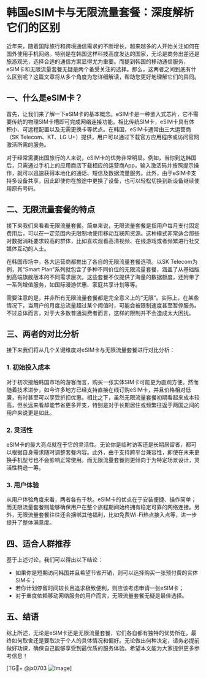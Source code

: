 # 韩国eSIM卡与无限流量套餐：深度解析它们的区别

近年来，随着国际旅行和跨境通信需求的不断增长，越来越多的人开始关注如何在国外使用手机网络。特别是在韩国这样科技高度发达的国家，无论是商务出差还是旅游观光，选择合适的通信方案显得尤为重要。而提到韩国的移动通信服务，eSIM卡和无限流量套餐无疑是两个备受关注的选择。那么，这两者之间到底有什么区别呢？这篇文章将从多个角度为您详细解读，帮助您更好地理解它们的异同。

## 一、什么是eSIM卡？

首先，让我们来了解一下eSIM卡的基本概念。eSIM卡是一种嵌入式芯片，它不需要传统的物理SIM卡槽即可完成网络连接功能。相比传统SIM卡，eSIM卡具有体积小、可远程配置以及无需更换卡等优点。在韩国，eSIM卡通常由三大运营商（SK Telecom、KT、LG U+）提供，用户可以通过下载官方应用程序或访问官网激活所需的服务。

对于经常需要出国旅行的人来说，eSIM卡的优势非常明显。例如，当你到达韩国后，只需通过手机上的应用商店下载相应的运营商App，输入激活码并按照提示操作，就可以迅速获得本地化的通话、短信及数据流量服务。此外，由于eSIM卡支持多设备共享，因此即使你在旅途中更换了设备，也可以轻松切换到新设备继续使用原有号码。

## 二、无限流量套餐的特点

接下来我们来看看无限流量套餐。简单来说，无限流量套餐是指用户每月支付固定费用后，可以在一定范围内无限制地使用移动互联网资源。这种模式非常适合那些对数据消耗要求较高的群体，比如喜欢观看高清视频、在线游戏或者频繁进行社交媒体互动的人士。

在韩国市场中，各大运营商都推出了各自的无限流量套餐选项。以SK Telecom为例，其“Smart Plan”系列就包含了多种不同价位的无限流量套餐，涵盖了从基础版到高端旗舰版本的不同需求层次。这些套餐不仅提供了海量的数据额度，还附带了一系列增值服务，如国际漫游优惠、家庭共享计划等等。

需要注意的是，并非所有无限流量套餐都是完全意义上的“无限”。实际上，在某些情况下，当用户的月度总流量超过某个阈值时，可能会被限制速度甚至暂停服务。不过总体而言，对于大多数普通消费者而言，这样的限制并不会造成太大困扰。

## 三、两者的对比分析

接下来我们将从几个关键维度对eSIM卡与无限流量套餐进行对比分析：

### 1. 初始投入成本
对于初次接触韩国市场的游客而言，购买一张实体SIM卡可能更为直观方便。然而随着技术进步，如今许多地方已经支持直接在线订购eSIM卡，并且价格相对低廉，有时甚至可以享受折扣优惠。相比之下，虽然无限流量套餐初期看起来成本较高，但长远来看却能节省更多开支，特别是对于长期居住或频繁往返于两国之间的用户来说更是如此。

### 2. 灵活性
eSIM卡的最大亮点就在于它的灵活性。无论你是临时访客还是长期居留者，都可以根据自身需求随时调整套餐内容。此外，由于支持跨平台兼容性，即使在未来更换手机型号也不会影响正常使用。而无限流量套餐则更倾向于为特定场景设计，灵活性稍逊一筹。

### 3. 用户体验
从用户体验角度来看，两者各有千秋。eSIM卡的优点在于安装便捷、操作简单；而无限流量套餐则能够确保用户在整个旅程期间始终拥有稳定可靠的网络连接。另外，无限流量套餐往往还会捆绑其他福利，比如免费Wi-Fi热点接入点等，进一步提升了整体满意度。

## 四、适合人群推荐
基于上述讨论，我们可以得出以下结论：
- 如果你是短期访问韩国并且希望节省开销，则可以选择购买一张预付费的实体SIM卡；
- 若你计划停留时间较长且追求极致便利，则应该考虑申请一张eSIM卡；
- 对于重度依赖移动网络服务的用户而言，无限流量套餐无疑是最佳选择。

## 五、结语
综上所述，无论是eSIM卡还是无限流量套餐，它们各自都有独特的优势所在。最终如何取舍还是要取决于个人的具体情况和偏好。无论做出何种决定，请务必提前做好功课，确保自己能够享受到最优质的服务体验。希望本文能为大家提供更多参考信息！

[TG💪+ @jx0703 ![Image](https://github.com/user-attachments/assets/dbca1d08-cadb-493c-b0ec-ad6f7a83f270)]